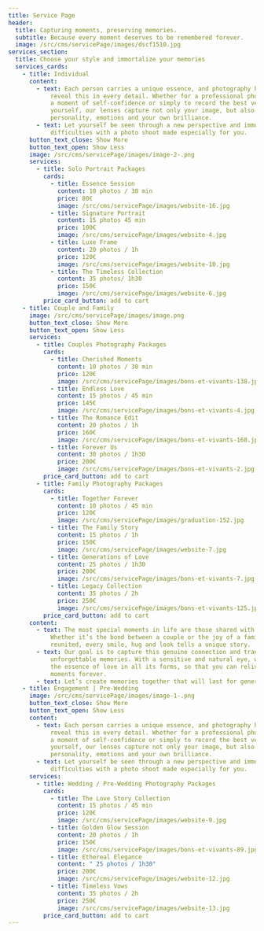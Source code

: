 ```yaml
---
title: Service Page
header:
  title: Capturing moments, preserving memories.
  subtitle: Because every moment deserves to be remembered forever.
  image: /src/cms/servicePage/images/dscf1510.jpg
services_section:
  title: Choose your style and immortalize your memories
  services_cards:
    - title: Individual
      content:
        - text: Each person carries a unique essence, and photography has the power to
            reveal this in every detail. Whether for a professional photo shoot,
            a moment of self-confidence or simply to record the best version of
            yourself, our lenses capture not only your image, but also your
            personality, emotions and your own brilliance.
        - text: Let yourself be seen through a new perspective and immortalize your
            difficulties with a photo shoot made especially for you.
      button_text_close: Show More
      button_text_open: Show Less
      image: /src/cms/servicePage/images/image-2-.png
      services:
        - title: Solo Portrait Packages
          cards:
            - title: Essence Session
              content: 10 photos / 30 min
              price: 80€
              image: /src/cms/servicePage/images/website-16.jpg
            - title: Signature Portrait
              content: 15 photos 45 min
              price: 100€
              image: /src/cms/servicePage/images/website-4.jpg
            - title: Luxe Frame
              content: 20 photos / 1h
              price: 120€
              image: /src/cms/servicePage/images/website-10.jpg
            - title: The Timeless Collection
              content: 35 photos/ 1h30
              price: 150€
              image: /src/cms/servicePage/images/website-6.jpg
          price_card_button: add to cart
    - title: Couple and Family
      image: /src/cms/servicePage/images/image.png
      button_text_close: Show More
      button_text_open: Show Less
      services:
        - title: Couples Photography Packages
          cards:
            - title: Cherished Moments
              content: 10 photos / 30 min
              price: 120€
              image: /src/cms/servicePage/images/bons-et-vivants-138.jpg
            - title: Endless Love
              content: 15 photos / 45 min
              price: 145€
              image: /src/cms/servicePage/images/bons-et-vivants-4.jpg
            - title: The Romance Edit
              content: 20 photos / 1h
              price: 160€
              image: /src/cms/servicePage/images/bons-et-vivants-168.jpg
            - title: Forever Us
              content: 30 photos / 1h30
              price: 200€
              image: /src/cms/servicePage/images/bons-et-vivants-2.jpg
          price_card_button: add to cart
        - title: Family Photography Packages
          cards:
            - title: Together Forever
              content: 10 photos / 45 min
              price: 120€
              image: /src/cms/servicePage/images/graduation-152.jpg
            - title: The Family Story
              content: 15 photos / 1h
              price: 150€
              image: /src/cms/servicePage/images/website-7.jpg
            - title: Generations of Love
              content: 25 photos / 1h30
              price: 200€
              image: /src/cms/servicePage/images/bons-et-vivants-7.jpg
            - title: Legacy Collection
              content: 35 photos / 2h
              price: 250€
              image: /src/cms/servicePage/images/bons-et-vivants-125.jpg
          price_card_button: add to cart
      content:
        - text: The most special moments in life are those shared with those we love.
            Whether it’s the bond between a couple or the joy of a family
            reunited, every smile, hug and look tells a unique story.
        - text: Our goal is to capture this genuine connection and transform it into
            unforgettable memories. With a sensitive and natural eye, we capture
            the essence of love in all its forms, so that you can relive these
            moments forever.
        - text: Let’s create memories together that will last for generations!
    - title: Engagement | Pre-Wedding
      image: /src/cms/servicePage/images/image-1-.png
      button_text_close: Show More
      button_text_open: Show Less
      content:
        - text: Each person carries a unique essence, and photography has the power to
            reveal this in every detail. Whether for a professional photo shoot,
            a moment of self-confidence or simply to record the best version of
            yourself, our lenses capture not only your image, but also your
            personality, emotions and your own brilliance.
        - text: Let yourself be seen through a new perspective and immortalize your
            difficulties with a photo shoot made especially for you.
      services:
        - title: Wedding / Pre-Wedding Photography Packages
          cards:
            - title: The Love Story Collection
              content: 15 photos / 45 min
              price: 120€
              image: /src/cms/servicePage/images/website-9.jpg
            - title: Golden Glow Session
              content: 20 photos / 1h
              price: 150€
              image: /src/cms/servicePage/images/bons-et-vivants-89.jpg
            - title: Ethereal Elegance
              content: " 25 photos / 1h30"
              price: 200€
              image: /src/cms/servicePage/images/website-12.jpg
            - title: Timeless Vows
              content: 35 photos / 2h
              price: 250€
              image: /src/cms/servicePage/images/website-13.jpg
          price_card_button: add to cart
---
```

